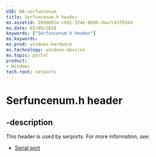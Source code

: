 ```yaml
---
UID: NA:serfuncenum
title: Serfuncenum.h header
ms.assetid: 20d8601e-c681-324e-869b-dea7c43f02dd
ms.date: 05/09/2018
keywords: ["Serfuncenum.h header"]
ms.keywords: 
ms.prod: windows-hardware
ms.technology: windows-devices
ms.topic: portal
product:
- Windows
tech.root: serports
---
```


# Serfuncenum.h header


## -description


This header is used by serports. For more information, see:

- [Serial port](../_serports/index.md)
